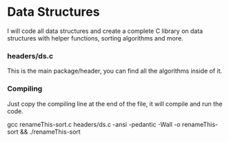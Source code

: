# Data Structures

I will code all data structures and create a complete C library on data structures with helper functions, sorting algorithms and more.

### headers/ds.c

This is the main package/header, you can find all the algorithms inside of it.

### Compiling

Just copy the compiling line at the end of the file, it will compile and run the code.

gcc renameThis-sort.c headers/ds.c -ansi -pedantic -Wall -o renameThis-sort && ./renameThis-sort  

